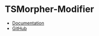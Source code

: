 # TSMorpher-Modifier

- [Documentation](https://ts-morpher.vercel.app/modifier-docs/)
- [GitHub](https://github.com/LinbuduLab/morpher/)
